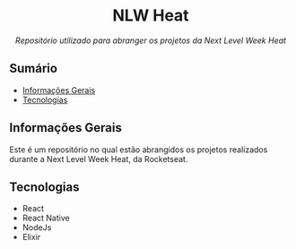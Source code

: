 <div align="center">
  <h1>NLW Heat</h1>
  <p><i>Repositório utilizado para abranger os projetos da Next Level Week Heat</i></p>
</div>

## Sumário

- [Informações Gerais](#informações-gerais)
- [Tecnologias](#tecnologias)

## Informações Gerais

Este é um repositório no qual estão abrangidos os projetos realizados durante a Next Level Week Heat, da Rocketseat.

## Tecnologias

- React
- React Native
- NodeJs
- Elixir
